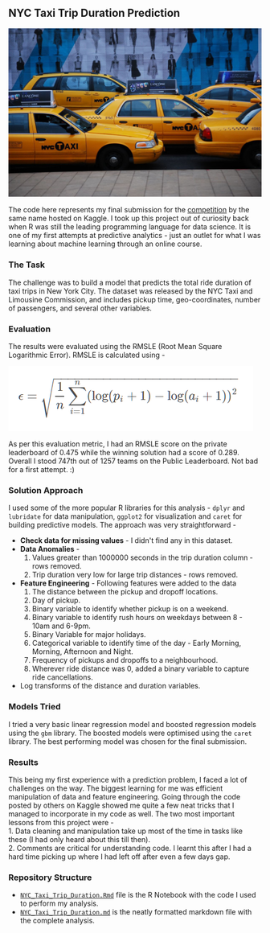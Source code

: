 ## NYC Taxi Trip Duration Prediction

![Screenshot](https://github.com/sagar-chadha/Data-Science-Projects/blob/master/NYC-Taxi-Duration/NYC%20Taxi.jpeg)

The code here represents my final submission for the [competition](https://www.kaggle.com/c/nyc-taxi-trip-duration) by the same name hosted on Kaggle. I took up this project out of curiosity back when R was still the leading programming language for data science. It is one of my first attempts at predictive analytics - just an outlet for what I was learning about machine learning through an online course.

### The Task

The challenge was to build a model that predicts the total ride duration of taxi trips in New York City. The dataset was released by the NYC Taxi and Limousine Commission, and includes pickup time, geo-coordinates, number of passengers, and several other variables.

### Evaluation

The results were evaluated using the RMSLE (Root Mean Square Logarithmic Error). RMSLE is calculated using - 

![Screenshot](https://github.com/sagar-chadha/Data-Science-Projects/blob/master/NYC-Taxi-Duration/formula.PNG)

As per this evaluation metric, I had an RMSLE score on the private leaderboard of 0.475 while the winning solution had a score of 0.289. Overall I stood 747th out of 1257 teams on the Public Leaderboard. Not bad for a first attempt. :)

### Solution Approach

I used some of the more popular R libraries for this analysis - `dplyr` and `lubridate` for data manipulation, `ggplot2` for visualization and `caret` for building predictive models. The approach was very straightforward - <br>

* **Check data for missing values** - I didn't find any in this dataset.
* **Data Anomalies** - <br>
    1. Values greater than 1000000 seconds in the trip duration column - rows removed.
    2. Trip duration very low for large trip distances - rows removed.
* **Feature Engineering** - Following features were added to the data <br>
    1. The distance between the pickup and dropoff locations.
    2. Day of pickup.
    3. Binary variable to identify whether pickup is on a weekend.
    4. Binary variable to identify rush hours on weekdays between 8 - 10am and 6-9pm.
    5. Binary Variable for major holidays.
    6. Categorical variable to identify time of the day - Early Morning, Morning, Afternoon and Night.
    7. Frequency of pickups and dropoffs to a neighbourhood.
    8. Wherever ride distance was 0, added a binary variable to capture ride cancellations.
* Log transforms of the distance and duration variables.

### Models Tried

I tried a very basic linear regression model and boosted regression models using the `gbm` library. The boosted models were optimised using the `caret` library. The best performing model was chosen for the final submission.

### Results

This being my first experience with a prediction problem, I faced a lot of challenges on the way. The biggest learning for me was efficient manipulation of data and feature engineering. Going through the code posted by others on Kaggle showed me quite a few neat tricks that I managed to incorporate in my code as well. The two most important lessons from this project were - <br>
    1. Data cleaning and manipulation take up most of the time in tasks like these (I had only heard about this till then). <br>
    2. Comments are critical for understanding code. I learnt this after I had a hard time picking up where I had left off after even a few days gap.

### Repository Structure
* [`NYC_Taxi_Trip_Duration.Rmd`](https://github.com/sagar-chadha/Data-Science-Projects/blob/master/NYC-Taxi-Duration/NYC_Taxi_Trip_Duration.Rmd) file is the R Notebook with the code I used to perform my analysis.
* [`NYC_Taxi_Trip_Duration.md`](https://github.com/sagar-chadha/Data-Science-Projects/blob/master/NYC-Taxi-Duration/NYC_Taxi_Trip_Duration.md) is the neatly formatted markdown file with the complete analysis.
